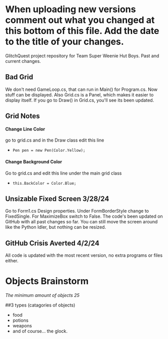 # When uploading new versions comment out what you changed at this bottom of this file. Add the date to the title of your changes.
GlitchQuest project repository for Team Super Weenie Hut Boys.
Past and current changes.

## Bad Grid
We don't need GameLoop.cs, that can run in Main() for Program.cs. Now stuff can be displayed.
Also Grid.cs is a Panel, which makes it easier to display itself. If you go to Draw() in Grid.cs,
you'll see its been updated.

## Grid Notes
#### **Change Line Color**
go to grid.cs and in the Draw class edit this line 
- ```Pen pen = new Pen(Color.Yellow);```

#### Change Background Color
Go to grid.cs and edit this line under the main grid class
- `this.BackColor = Color.Blue;`

## Unsizable Fixed Screen 3/28/24
Go to Form1.cs Design properties. Under FormBorderStyle change to FixedSingle. For MaximizeBox
switch to False. The code's been updated on GitHub with all past changes so far. You can still
move the screen around like the Python Idler, but nothing can be resized.

## GitHub Crisis Averted 4/2/24
All code is updated with the most recent version, no extra programs or files either.

# Objects Brainstorm

*The minimum amount of objects 25* 
 
##3 types (catagories of objects)
- food
- potions
- weapons
- and of course... the glock. 